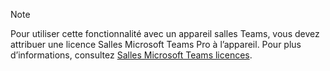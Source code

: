 > [!NOTE]
> Pour utiliser cette fonctionnalité avec un appareil salles Teams, vous devez attribuer une licence Salles Microsoft Teams Pro à l’appareil. Pour plus d’informations, consultez [Salles Microsoft Teams licences](../rooms/rooms-licensing.md).
